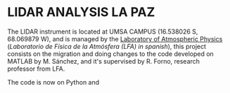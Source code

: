 # LIDAR ANALYSIS LA PAZ
The LIDAR instrument is located at UMSA CAMPUS (16.538026 S, 68.069879 W), and is managed by the <a href="http://www.atmosfera.umsa.bo/wp/">Laboratory of Atmospheric Physics</a> (<i>Laboratorio de Física de la Atmósfera (LFA) in spanish</i>), this project consists on the migration and doing changes to the code developed on MATLAB by M. Sánchez, and it's supervised by R. Forno, research professor from LFA.

The code is now on Python and
